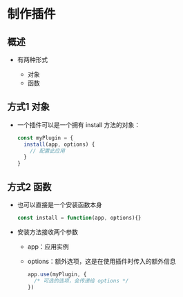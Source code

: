 # 制作插件

## 概述

+ 有两种形式

  + 对象
  + 函数

## 方式1 对象

+ 一个插件可以是一个拥有 install 方法的对象：

  ```js
  const myPlugin = {
    install(app, options) {
      // 配置此应用
    }
  }
  ```

## 方式2 函数

+ 也可以直接是一个安装函数本身

  ```js
  const install = function(app, options){}
  ```

+ 安装方法接收两个参数

  + app：应用实例
  + options：额外选项，这是在使用插件时传入的额外信息

    ```js
    app.use(myPlugin, {
      /* 可选的选项，会传递给 options */
    })
    ```
